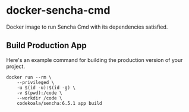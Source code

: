 docker-sencha-cmd
=================

Docker image to run Sencha Cmd with its dependencies satisfied.

Build Production App
--------------------

Here's an example command for building the production version of your project.

    docker run --rm \
        --privileged \
        -u $(id -u):$(id -g) \
        -v $(pwd):/code \
        --workdir /code \
        codekoala/sencha:6.5.1 app build

